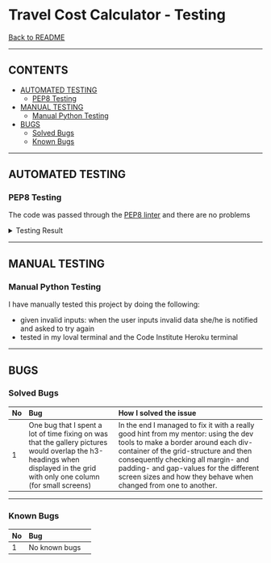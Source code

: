 # Travel Cost Calculator -  Testing

[Back to README](README.md)

- - -

## CONTENTS

* [AUTOMATED TESTING](#automated-testing)
  * [PEP8 Testing](#pep8-testing)
* [MANUAL TESTING](#manual-testing)
  * [Manual Python Testing](#manual-python-testing)
* [BUGS](#bugs)
  * [Solved Bugs](#solved-bugs)
  * [Known Bugs](#known-bugs)


- - -

## AUTOMATED TESTING

### PEP8 Testing

The code was passed through the [PEP8 linter](https://pep8ci.herokuapp.com/) and there are no problems
<details><summary>Testing Result</summary>
<img src = "docs/pep8_testing.PNG"></details>

- - -

## MANUAL TESTING

### Manual Python Testing

I have manually tested this project by doing the following:
- given invalid inputs: when the user inputs invalid data she/he is notified and asked to try again
- tested in my loval terminal and the Code Institute Heroku terminal

 - - -

## BUGS

### Solved Bugs

| No | Bug | How I solved the issue |
| :--- | :--- | :--- |
| 1 | One bug that I spent a lot of time fixing on was that the gallery pictures would overlap the h3-headings when displayed in the grid with only one column (for small screens) | In the end I managed to fix it with a really good hint from my mentor: using the dev tools to make a border around each div-container of the grid-structure and then consequently checking all margin- and padding- and gap-values for the different screen sizes and how they behave when changed from one to another. |

- - -

### Known Bugs

| No | Bug | |
| :--- | :--- | :--- |
| 1 | No known bugs |  |
